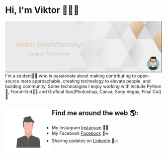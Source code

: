 # Hi, I'm Viktor 👋👨‍💻

<img src="https://raw.githubusercontent.com/vityk-dev/vityk-dev/master/banner_VG.png" alt="banner that says Viktor Goshchynskyi - student, python lover, front-end developer and community organizer">
I'm a student👨‍🎓 who is passionate about making contributing to open-source more approachable, creating technology to elevate people, and building community. Some technologies I enjoy working with include Python🐍, Frond-End👨‍🎨 and Grafical Aps(Photoshop, Canva, Sony Vegas, Final Cut)🌅


## Find me around the web 🌎: <a href="https://github.com/sponsors/vityk-dev"><img align="left" width="150" height="150" src="https://github.com/vityk-dev/vityk-dev/blob/main/200w.gif?raw=true"></a>
- My Instagram <a href="https://www.instagram.com/whites0n/">Instagram</a> 📸✨
- My Facebook <a href="https://www.facebook.com/profile.php?id=100014110031865">Facebook</a> 🌅☕️
- Sharing updates on <a href="https://www.linkedin.com/in/viktor-goshchynskyi-852a0420b/">LinkedIn</a> 💼📈
